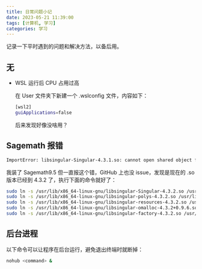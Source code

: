 ```yaml
---
title: 日常问题小记
date: 2023-05-21 11:39:00
tags: [计算机, 学习]
categories: 学习
---
```


记录一下平时遇到的问题和解决方法，以备后用。
<!--more-->

## 无

* WSL 运行后 CPU 占用过高

  在 User 文件夹下新建一个 .wslconfig 文件，内容如下：

  ```bash
  [wsl2]
  guiApplications=false
  ```

  后来发现好像没啥用？

## Sagemath 报错

```bash
ImportError: libsingular-Singular-4.3.1.so: cannot open shared object file: No such file or directory
```

我装了 Sagemath9.5 但一直报这个错，GitHub 上也没 issue，发现是现在的 .so 版本已经到 4.3.2 了，执行下面的命令就好了：

```bash
sudo ln -s /usr/lib/x86_64-linux-gnu/libsingular-Singular-4.3.2.so /usr/lib/x86_64-linux-gnu/libsingular-Singular-4.3.1.so
sudo ln -s /usr/lib/x86_64-linux-gnu/libsingular-polys-4.3.2.so /usr/lib/x86_64-linux-gnu/libsingular-polys-4.3.1.so
sudo ln -s /usr/lib/x86_64-linux-gnu/libsingular-resources-4.3.2.so /usr/lib/x86_64-linux-gnu/libsingular-resources-4.3.1.so
sudo ln -s /usr/lib/x86_64-linux-gnu/libsingular-omalloc-4.3.2+0.9.6.so /usr/lib/x86_64-linux-gnu/libsingular-omalloc-4.3.1+0.9.6.so
sudo ln -s /usr/lib/x86_64-linux-gnu/libsingular-factory-4.3.2.so /usr/lib/x86_64-linux-gnu/libsingular-factory-4.3.1.so
```

## 后台进程

以下命令可以让程序在后台运行，避免退出终端时就断掉：

```bash
nohub <command> &
```
